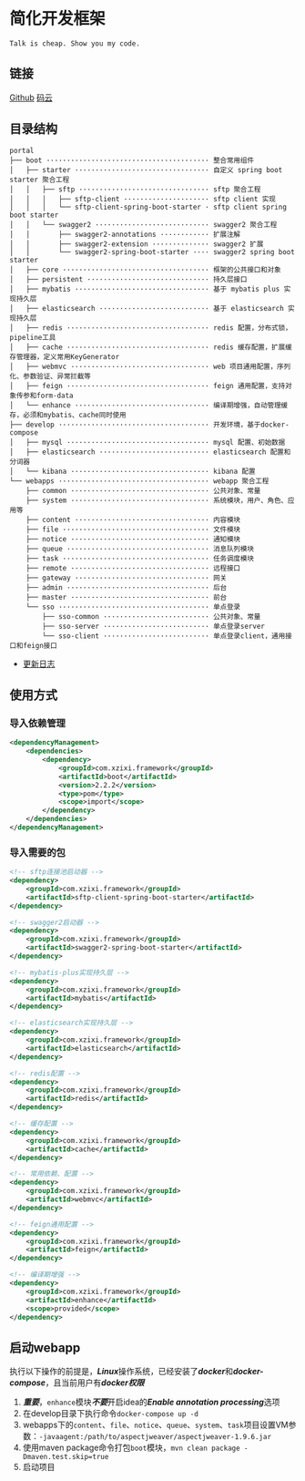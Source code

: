 # 简化开发框架

`Talk is cheap. Show you my code.`

## 链接

[Github](https://github.com/xuelingkang/portal)
[码云](https://gitee.com/xuelingkang/portal)

## 目录结构

```
portal
├── boot ········································ 整合常用组件
│   ├── starter ································· 自定义 spring boot starter 聚合工程
│   │   ├── sftp ································ sftp 聚合工程
│   │   │   ├── sftp-client ····················· sftp client 实现
│   │   │   └── sftp-client-spring-boot-starter · sftp client spring boot starter
│   │   └── swagger2 ···························· swagger2 聚合工程
│   │       ├── swagger2-annotations ············ 扩展注解
│   │       ├── swagger2-extension ·············· swagger2 扩展
│   │       └── swagger2-spring-boot-starter ···· swagger2 spring boot starter
│   ├── core ···································· 框架的公共接口和对象
│   ├── persistent ······························ 持久层接口
│   ├── mybatis ································· 基于 mybatis plus 实现持久层
│   ├── elasticsearch ··························· 基于 elasticsearch 实现持久层
│   ├── redis ··································· redis 配置，分布式锁，pipeline工具
│   ├── cache ··································· redis 缓存配置，扩展缓存管理器，定义常用KeyGenerator
│   ├── webmvc ·································· web 项目通用配置，序列化、参数验证、异常拦截等
│   ├── feign ··································· feign 通用配置，支持对象传参和form-data
│   └── enhance ································· 编译期增强，自动管理缓存，必须和mybatis、cache同时使用
├── develop ····································· 开发环境，基于docker-compose
│   ├── mysql ··································· mysql 配置、初始数据
│   ├── elasticsearch ··························· elasticsearch 配置和分词器
│   └── kibana ·································· kibana 配置
└── webapps ····································· webapp 聚合工程
    ├── common ·································· 公共对象、常量
    ├── system ·································· 系统模块，用户、角色、应用等
    ├── content ································· 内容模块
    ├── file ···································· 文件模块
    ├── notice ·································· 通知模块
    ├── queue ··································· 消息队列模块
    ├── task ···································· 任务调度模块
    ├── remote ·································· 远程接口
    ├── gateway ································· 网关
    ├── admin ··································· 后台
    ├── master ·································· 前台
    └── sso ····································· 单点登录
        ├── sso-common ·························· 公共对象、常量
        ├── sso-server ·························· 单点登录server
        └── sso-client ·························· 单点登录client，通用接口和feign接口
```

- [更新日志](./UPDATELOG.md)

## 使用方式

### 导入依赖管理

```xml
<dependencyManagement>
    <dependencies>
        <dependency>
            <groupId>com.xzixi.framework</groupId>
            <artifactId>boot</artifactId>
            <version>2.2.2</version>
            <type>pom</type>
            <scope>import</scope>
        </dependency>
    </dependencies>
</dependencyManagement>
```

### 导入需要的包

```xml
<!-- sftp连接池启动器 -->
<dependency>
    <groupId>com.xzixi.framework</groupId>
    <artifactId>sftp-client-spring-boot-starter</artifactId>
</dependency>
```
```xml
<!-- swagger2启动器 -->
<dependency>
    <groupId>com.xzixi.framework</groupId>
    <artifactId>swagger2-spring-boot-starter</artifactId>
</dependency>
```
```xml
<!-- mybatis-plus实现持久层 -->
<dependency>
    <groupId>com.xzixi.framework</groupId>
    <artifactId>mybatis</artifactId>
</dependency>
```
```xml
<!-- elasticsearch实现持久层 -->
<dependency>
    <groupId>com.xzixi.framework</groupId>
    <artifactId>elasticsearch</artifactId>
</dependency>
```
```xml
<!-- redis配置 -->
<dependency>
    <groupId>com.xzixi.framework</groupId>
    <artifactId>redis</artifactId>
</dependency>
```
```xml
<!-- 缓存配置 -->
<dependency>
    <groupId>com.xzixi.framework</groupId>
    <artifactId>cache</artifactId>
</dependency>
```
```xml
<!-- 常用依赖、配置 -->
<dependency>
    <groupId>com.xzixi.framework</groupId>
    <artifactId>webmvc</artifactId>
</dependency>
```
```xml
<!-- feign通用配置 -->
<dependency>
    <groupId>com.xzixi.framework</groupId>
    <artifactId>feign</artifactId>
</dependency>
```
```xml
<!-- 编译期增强 -->
<dependency>
    <groupId>com.xzixi.framework</groupId>
    <artifactId>enhance</artifactId>
    <scope>provided</scope>
</dependency>
```

## 启动webapp

执行以下操作的前提是，***Linux***操作系统，已经安装了***docker***和***docker-compose***，且当前用户有***docker权限***

1. ***重要***，`enhance`模块***不要***开启idea的***Enable annotation processing***选项
2. 在develop目录下执行命令`docker-compose up -d`
3. webapps下的`content`、`file`、`notice`、`queue`、`system`、`task`项目设置VM参数：`-javaagent:/path/to/aspectjweaver/aspectjweaver-1.9.6.jar`
4. 使用maven package命令打包`boot`模块，`mvn clean package -Dmaven.test.skip=true`
5. 启动项目

